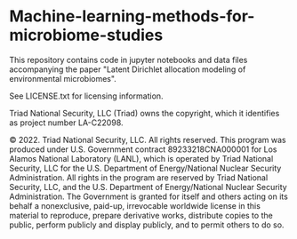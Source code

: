 # Machine-learning-methods-for-microbiome-studies
This repository contains code in jupyter notebooks and data files accompanying the paper "Latent Dirichlet allocation modeling of environmental microbiomes".

See LICENSE.txt for licensing information. 

Triad National Security, LLC (Triad) owns the copyright, which it identifies as project number LA-C22098.

© 2022. Triad National Security, LLC. All rights reserved.
This program was produced under U.S. Government contract 89233218CNA000001 for Los Alamos
National Laboratory (LANL), which is operated by Triad National Security, LLC for the U.S.
Department of Energy/National Nuclear Security Administration. All rights in the program are
reserved by Triad National Security, LLC, and the U.S. Department of Energy/National Nuclear
Security Administration. The Government is granted for itself and others acting on its behalf a
nonexclusive, paid-up, irrevocable worldwide license in this material to reproduce, prepare
derivative works, distribute copies to the public, perform publicly and display publicly, and to permit
others to do so.
 

